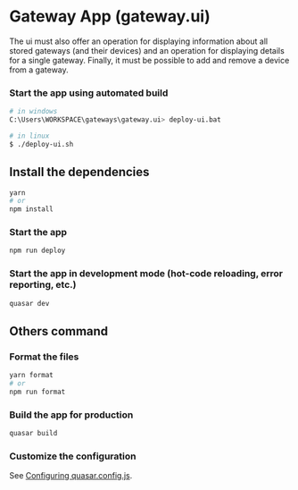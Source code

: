# Gateway App (gateway.ui)

The ui must also offer an operation for displaying information about all stored gateways (and their devices) and an operation for displaying details for a single gateway. Finally, it must be possible to add and remove a device from a gateway.

### Start the app using automated build
```bash
# in windows
C:\Users\WORKSPACE\gateways\gateway.ui> deploy-ui.bat

# in linux
$ ./deploy-ui.sh
```


## Install the dependencies
```bash
yarn
# or
npm install
```

### Start the app
```bash
npm run deploy
```

### Start the app in development mode (hot-code reloading, error reporting, etc.)
```bash
quasar dev
```


## Others command

### Format the files
```bash
yarn format
# or
npm run format
```



### Build the app for production
```bash
quasar build
```

### Customize the configuration
See [Configuring quasar.config.js](https://v2.quasar.dev/quasar-cli-vite/quasar-config-js).
